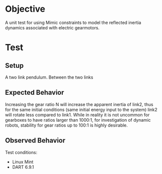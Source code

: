 # Objective
A unit test for using Mimic constraints to model the reflected inertia dynamics associated with electric gearmotors.

# Test
## Setup
A two link pendulum. Between the two links

## Expected Behavior
Increasing the gear ratio N will increase the apparent inertia of link2, thus for the same initial conditions (same initial energy input to the system) link2 will rotate less compared to link1. While in reality it is not uncommon for gearboxes to have ratios larger than 1000:1, for investigation of dynamic robots, stability for gear ratios up to 100:1 is highly desirable. 

## Observed Behavior
Test conditions:
- Linux Mint 
- DART 6.9.1


